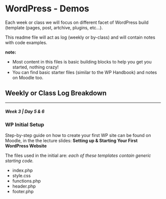 # WordPress - Demos

Each week or class we will focus on different facet of WordPress build (template (pages, post, artchive, plugins, etc...).

This readme file will act as log (weekly or by-class) and will contain notes with code examples. 

**note:** 
- Most content in this files is basic building blocks to help you get you started, nothing crazy! 
- You can find basic starter files (similar to the WP Handbook) and notes on Moodle too. 

## Weekly or Class Log Breakdown 
---



##### Week 3 | Day 5 & 6
### WP Initial Setup

Step-by-step guide on how to create your first WP site can be found on Moodle, in the the lecture slides: **Setting up &amp; Starting Your First WordPress Website**

The files used in the initial are:
*each of these templates contain generic starting code.* 
- index.php
- style.css
- functions.php
- header.php
- footer.php





